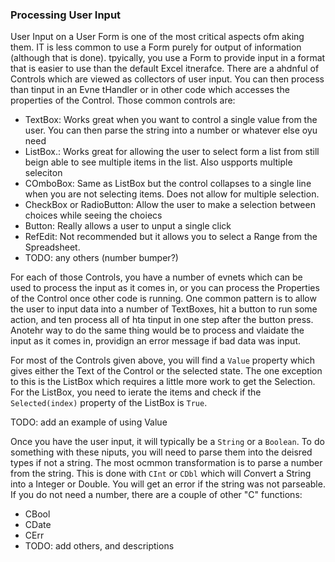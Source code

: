 ### Processing User Input

User Input on a User Form is one of the most critical aspects ofm aking them. IT is less common to use a Form purely for output of information (although that is done). tpyically, you use a Form to provide input in a format that is easier to use than the default Excel itnerafce. There are a ahdnful of Controls which are viewed as collectors of user input. You can then process than tinput in an Evne tHandler or in other code which accesses the properties of the Control. Those common controls are:

- TextBox: Works great when you want to control a single value from the user. You can then parse the string into a number or whatever else oyu need
- ListBox.: Works great for allowing the user to select form a list from still beign able to see multiple items in the list. Also uspports multiple seleciton
- COmboBox: Same as ListBox but the control collapses to a single line when you are not selecting items. Does not allow for multiple selection.
- CheckBox or RadioButton: Allow the user to make a selection between choices while seeing the choiecs
- Button: Really allows a user to unput a single click
- RefEdit: Not recommended but it allows you to select a Range from the Spreadsheet.
- TODO: any others (number bumper?)

For each of those Controls, you have a number of evnets which can be used to process the input as it comes in, or you can process the Properties of the Control once other code is running. One common pattern is to allow the user to input data into a number of TextBoxes, hit a button to run some action, and ten process all of hta tinput in one step after the button press. Anotehr way to do the same thing would be to process and vlaidate the input as it comes in, providign an error message if bad data was input.

For most of the Controls given above, you will find a `Value` property which gives either the Text of the Control or the selected state. The one exception to this is the ListBox which requires a little more work to get the Selection. For the ListBox, you need to ierate the items and check if the `Selected(index)` property of the ListBox is `True`.

TODO: add an example of using Value

Once you have the user input, it will typically be a `String` or a `Boolean`. To do something with these niputs, you will need to parse them into the deisred types if not a string. The most ocmmon transformation is to parse a number from the string. This is done with `CInt` or `CDbl` which will *C*onvert a String into a Integer or Double. You will get an error if the string was not parseable. If you do not need a number, there are a couple of other "C" functions:

- CBool
- CDate
- CErr
- TODO: add others, and descriptions
